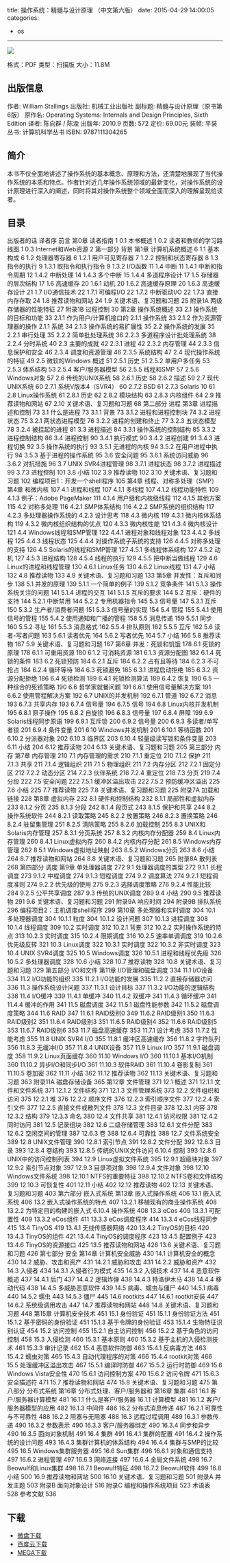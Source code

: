 title: 操作系统：精髓与设计原理 （中文第六版）
date: 2015-04-29 14:00:05
categories:
  - os
---

![](http://img5.douban.com/lpic/s4450637.jpg)

格式：PDF
类型：扫描版
大小：11.8M

<!--more-->

## 出版信息 ##

作者: William Stallings 
出版社: 机械工业出版社
副标题: 精髓与设计原理（原书第6版）
原作名: Operating Systems: Internals and Design Principles, Sixth Edition
译者: 陈向群 / 陈渝 
出版年: 2010.9
页数: 572
定价: 69.00元
装帧: 平装
丛书: 计算机科学丛书
ISBN: 9787111304265

## 简介 ##

本书不仅全面地讲述了操作系统的基本概念、原理和方法，还清楚地展现了当代操作系统的本质和特点。作者针对近几年操作系统领域的最新变化，对操作系统的设计原理进行深入的阐述，同时将其对操作系统整个领域全面而深入的理解呈现给读者。

## 目录 ##

出版者的话
译者序
前言
第0章 读者指南	1
0.1 本书概述	1
0.2 读者和教师的学习路线图	1
0.3 Internet和Web资源	2
第一部分 背景
第1章 计算机系统概述	6
1.1 基本构成	6
1.2 处理器寄存器	6
1.2.1 用户可见寄存器	7
1.2.2 控制和状态寄存器	8
1.3 指令的执行	9
1.3.1 取指令和执行指令	9
1.3.2 I/O函数	11
1.4 中断	11
1.4.1 中断和指令周期	12
1.4.2 中断处理	14
1.4.3 多个中断	15
1.4.4 多道程序设计	17
1.5 存储器的层次结构	17
1.6 高速缓存	20
1.6.1 动机	20
1.6.2 高速缓存原理	20
1.6.3 高速缓存设计	21
1.7 I/O通信技术	22
1.7.1 可编程I/O	22
1.7.2 中断驱动I/O	22
1.7.3 直接内存存取	24
1.8 推荐读物和网站	24
1.9 关键术语、复习题和习题	25
附录1A 两级存储器的性能特征	27
附录1B 过程控制	30
第2章 操作系统概述	33
2.1 操作系统的目标和功能	33
2.1.1 作为用户/计算机接口的
2.1.1 操作系统	33
2.1.2 作为资源管理器的操作
2.1.1 系统	34
2.1.3 操作系统的易扩展性	35
2.2 操作系统的发展	35
2.2.1 串行处理	35
2.2.2 简单批处理系统	36
2.2.3 多道程序设计批处理系统	38
2.2.4 分时系统	40
2.3 主要的成就	42
2.3.1 进程	42
2.3.2 内存管理	44
2.3.3 信息保护和安全	46
2.3.4 调度和资源管理	46
2.3.5 系统结构	47
2.4 现代操作系统的特征	49
2.5 微软的Windows 概述	51
2.5.1 历史	51
2.5.2 单用户多任务	53
2.5.3 体系结构	53
2.5.4 客户/服务器模型	56
2.5.5 线程和SMP	57
2.5.6 Windows对象	57
2.6 传统的UNIX系统	58
2.6.1 历史	58
2.6.2 描述	59
2.7 现代UNIX系统	60
2.7.1 系统V版本4（SVR4）	60
2.7.2 BSD	61
2.7.3 Solaris 10	61
2.8 Linux操作系统	61
2.8.1 历史	62
2.8.2 模块结构	63
2.8.3 内核组件	64
2.9 推荐读物和网站	67
2.10 关键术语、复习题和习题	68
第二部分 进程
第3章 进程描述和控制	73
3.1 什么是进程	73
3.1.1 背景	73
3.1.2 进程和进程控制块	74
3.2 进程状态	75
3.2.1 两状态进程模型	76
3.2.2 进程的创建和终止	77
3.2.3 五状态模型	78
3.2.4 被挂起的进程	81
3.3 进程描述	84
3.3.1 操作系统的控制结构	85
3.3.2 进程控制结构	86
3.4 进程控制	90
3.4.1 执行模式	90
3.4.2 进程创建	91
3.4.3 进程切换	92
3.5 操作系统的执行	93
3.5.1 无进程的内核	94
3.5.2 在用户进程中执行	94
3.5.3 基于进程的操作系统	95
3.6 安全问题	95
3.6.1 系统访问威胁	96
3.6.2 对抗措施	96
3.7 UNIX SVR4进程管理	98
3.7.1 进程状态	98
3.7.2 进程描述	99
3.7.3 进程控制	101
3.8 小结	102
3.9 推荐读物	102
3.10 关键术语、复习题和习题	102
编程项目1：开发一个shell程序	105
第4章 线程、对称多处理（SMP）
第4章 和微内核	107
4.1 进程和线程	107
4.1.1 多线程	107
4.1.2 线程功能特性	109
4.1.3 例子：Adobe PageMaker	111
4.1.4 用户级和内核级线程	112
4.1.5 其他方案	115
4.2 对称多处理	116
4.2.1 SMP体系结构	116
4.2.2 SMP系统的组织结构	117
4.2.3 多处理器操作系统的
4.2.3 设计思考	118
4.3 微内核	119
4.3.1 微内核体系结构	119
4.3.2 微内核组织结构的优点	120
4.3.3 微内核性能	121
4.3.4 微内核设计	121
4.4 Windows线程和SMP管理	122
4.4.1 进程对象和线程对象	123
4.4.2 多线程	125
4.4.3 线程状态	125
4.4.4 对操作系统子系统的支持	126
4.4.5 对称多处理的支持	126
4.5 Solaris的线程和SMP管理	127
4.5.1 多线程体系结构	127
4.5.2 动机	127
4.5.3 进程结构	128
4.5.4 线程的执行	129
4.5.5 把中断当做线程	129
4.6 Linux的进程和线程管理	130
4.6.1 Linux任务	130
4.6.2 Linux线程	131
4.7 小结	132
4.8 推荐读物	133
4.9 关键术语、复习题和习题	133
第5章 并发性：互斥和同步	138
5.1 并发的原理	139
5.1.1 一个简单的例子	139
5.1.2 竞争条件	141
5.1.3 操作系统关注的问题	141
5.1.4 进程的交互	141
5.1.5 互斥的要求	144
5.2 互斥：硬件的支持	144
5.2.1 中断禁用	144
5.2.2 专用机器指令	145
5.3 信号量	147
5.3.1 互斥	150
5.3.2 生产者/消费者问题	151
5.3.3 信号量的实现	154
5.4 管程	155
5.4.1 使用信号的管程	155
5.4.2 使用通知和广播的管程	158
5.5 消息传递	159
5.5.1 同步	160
5.5.2 寻址	161
5.5.3 消息格式	162
5.5.4 排队原则	162
5.5.5 互斥	162
5.6 读者-写者问题	163
5.6.1 读者优先	164
5.6.2 写者优先	164
5.7 小结	166
5.8 推荐读物	167
5.9 关键术语、复习题和习题	167
第6章 并发：死锁和饥饿	178
6.1 死锁的原理	178
6.1.1 可重用资源	180
6.1.2 可消耗资源	181
6.1.3 资源分配图	182
6.1.4 死锁的条件	183
6.2 死锁预防	184
6.2.1 互斥	184
6.2.2 占有且等待	184
6.2.3 不可抢占	184
6.2.4 循环等待	184
6.3 死锁避免	185
6.3.1 进程启动拒绝	185
6.3.2 资源分配拒绝	186
6.4 死锁检测	189
6.4.1 死锁检测算法	189
6.4.2 恢复	190
6.5 一种综合的死锁策略	190
6.6 哲学家就餐问题	191
6.6.1 使用信号量解决方案	191
6.6.2 使用管程解决方案	192
6.7 UNIX的并发机制	192
6.7.1 管道	192
6.7.2 消息	193
6.7.3 共享内存	193
6.7.4 信号量	194
6.7.5 信号	194
6.8 Linux内核并发机制	195
6.8.1 原子操作	195
6.8.2 自旋锁	196
6.8.3 信号量	197
6.8.4 屏障	199
6.9 Solaris线程同步原语	199
6.9.1 互斥锁	200
6.9.2 信号量	200
6.9.3 多读者/单写者锁	201
6.9.4 条件变量	201
6.10 Windows并发机制	201
6.10.1 等待函数	201
6.10.2 分派器对象	202
6.10.3 临界区	203
6.10.4 轻量级读写锁和条件变量	203
6.11 小结	204
6.12 推荐读物	204
6.13 关键术语、复习题和习题	205
第三部分 内存
第7章 内存管理	210
7.1 内存管理的需求	210
7.1.1 重定位	210
7.1.2 保护	211
7.1.3 共享	211
7.1.4 逻辑组织	211
7.1.5 物理组织	211
7.2 内存分区	212
7.2.1 固定分区	212
7.2.2 动态分区	214
7.2.3 伙伴系统	216
7.2.4 重定位	218
7.3 分页	219
7.4 分段	222
7.5 安全问题	222
7.5.1 缓冲区溢出攻击	222
7.5.2 预防缓冲区溢出	225
7.6 小结	225
7.7 推荐读物	225
7.8 关键术语、复习题和习题	225
附录7A 加载和链接	228
第8章 虚拟内存	232
8.1 硬件和控制结构	232
8.1.1 局部性和虚拟内存	233
8.1.2 分页	235
8.1.3 分段	242
8.1.4 段页式	243
8.1.5 保护和共享	244
8.2 操作系统软件	244
8.2.1 读取策略	245
8.2.2 放置策略	246
8.2.3 置换策略	246
8.2.4 驻留集管理	251
8.2.5 清除策略	255
8.2.6 加载控制	255
8.3 UNIX和Solaris内存管理	257
8.3.1 分页系统	257
8.3.2 内核内存分配器	259
8.4 Linux内存管理	260
8.4.1 Linux虚拟内存	260
8.4.2 内核内存分配	261
8.5 Windows内存管理	262
8.5.1 Windows虚拟地址映射	263
8.5.2 Windows分页	263
8.6 小结	264
8.7 推荐读物和网站	264
8.8 关键术语、复习题和习题	265
附录8A 散列表	268
第四部分 调度
第9章 单处理器调度	272
9.1 处理器调度的类型	272
9.1.1 长程调度	273
9.1.2 中程调度	274
9.1.3 短程调度	274
9.2 调度算法	274
9.2.1 短程调度准则	274
9.2.2 优先级的使用	275
9.2.3 选择调度策略	276
9.2.4 性能比较	284
9.2.5 公平共享调度	287
9.3 传统的UNIX调度	289
9.4 小结	290
9.5 推荐读物	291
9.6 关键术语、复习题和习题	291
附录9A 响应时间	294
附录9B 排队系统	296
编程项目2：主机调度shell程序	299
第10章 多处理器和实时调度	304
10.1 多处理器调度	304
10.1.1 粒度	304
10.1.2 设计问题	307
10.1.3 进程调度	308
10.1.4 线程调度	309
10.2 实时调度	312
10.2.1 背景	312
10.2.2 实时操作系统的特点	313
10.2.3 实时调度	315
10.2.4 限期调度	316
10.2.5 速率单调调度	319
10.2.6 优先级反转	321
10.3 Linux调度	322
10.3.1 实时调度	322
10.3.2 非实时调度	323
10.4 UNIX SVR4调度	325
10.5 Windows调度	326
10.5.1 进程和线程优先级	326
10.5.2 多处理器调度	328
10.6 小结	328
10.7 推荐读物	328
10.8 关键术语、复习题和习题	329
第五部分 I/O和文件
第11章 I/O管理和磁盘调度	334
11.1 I/O设备	334
11.2 I/O功能的组织	335
11.2.1 I/O功能的发展	335
11.2.2 直接存储器访问	336
11.3 操作系统设计问题	337
11.3.1 设计目标	337
11.3.2 I/O功能的逻辑结构	338
11.4 I/O缓冲	339
11.4.1 单缓冲	340
11.4.2 双缓冲	341
11.4.3 循环缓冲	341
11.4.4 缓冲的作用	341
11.5 磁盘调度	342
11.5.1 磁盘性能参数	342
11.5.2 磁盘调度策略	344
11.6 RAID	347
11.6.1 RAID级别0	349
11.6.2 RAID级别1	350
11.6.3 RAID级别2	351
11.6.4 RAID级别3	351
11.6.5 RAID级别4	352
11.6.6 RAID级别5	353
11.6.7 RAID级别6	353
11.7 磁盘高速缓存	353
11.7.1 设计考虑	353
11.7.2 性能考虑	355
11.8 UNIX SVR4 I/O	355
11.8.1 缓冲区高速缓存	356
11.8.2 字符队列	356
11.8.3 无缓冲I/O	357
11.8.4 UNIX设备	357
11.9 Linux I/O	357
11.9.1 磁盘调度	358
11.9.2 Linux页面缓存	360
11.10 Windows I/O	360
11.10.1 基本I/O机制	360
11.10.2 异步I/O和同步I/O	361
11.10.3 软件RAID	361
11.10.4 卷影复制	361
11.10.5 卷加密	362
11.11 小结	362
11.12 推荐读物	362
11.13 关键术语、复习题和习题	363
附录11A 磁盘存储设备	365
第12章 文件管理	371
12.1 概述	371
12.1.1 文件和文件系统	371
12.1.2 文件结构	371
12.1.3 文件管理系统	373
12.2 文件组织和访问	375
12.2.1 堆	376
12.2.2 顺序文件	376
12.2.3 索引顺序文件	377
12.2.4 索引文件	377
12.2.5 直接文件或散列文件	378
12.3 文件目录	378
12.3.1 内容	378
12.3.2 结构	379
12.3.3 命名	380
12.4 文件共享	381
12.4.1 访问权限	381
12.4.2 同时访问	381
12.5 记录组块	382
12.6 二级存储管理	383
12.6.1 文件分配	383
12.6.2 空闲空间的管理	387
12.6.3 卷	388
12.6.4 可靠性	388
12.7 文件系统安全	389
12.8 UNIX文件管理	390
12.8.1 索引节点	391
12.8.2 文件分配	392
12.8.3 目录	393
12.8.4 卷结构	393
12.8.5 传统的UNIX文件访问
6.10.4 控制	393
12.8.6 UNIX中的访问控制列表	394
12.9 Linux虚拟文件系统	395
12.9.1 超级块对象	397
12.9.2 索引节点对象	397
12.9.3 目录项对象	398
12.9.4 文件对象	398
12.10 Windows文件系统	398
12.10.1 NTFS的重要特征	398
12.10.2 NTFS卷和文件结构	399
12.10.3 可恢复性	401
12.11 小结	402
12.12 推荐读物	402
12.13 关键术语、复习题和习题	403
第六部分 嵌入式系统
第13章 嵌入式操作系统	406
13.1 嵌入式系统	406
13.2 嵌入式操作系统的特点	407
13.2.1 移植现有的商业操作系统	408
13.2.2 为特定目的构建的嵌入式
6.10.4 操作系统	408
13.3 eCos	409
13.3.1 可配置性	409
13.3.2 eCos组件	411
13.3.3 eCos调度程序	414
13.3.4 eCos线程同步	415
13.4 TinyOS	419
13.4.1 无线传感器网络	420
13.4.2 TinyOS的目标	420
13.4.3 TinyOS的组件	421
13.4.4 TinyOS的调度程序	423
13.4.5 配置例子	423
13.4.6 TinyOS的资源接口	425
13.5 推荐读物和网站	426
13.6 关键术语、复习题和习题	426
第七部分 安全
第14章 计算机安全威胁	430
14.1 计算机安全的概念	430
14.2 威胁、攻击和资产	431
14.2.1 威胁和攻击	431
14.2.2 威胁和资产	432
14.3 入侵者	434
14.3.1 入侵者行为模式	435
14.3.2 入侵技术	437
14.4 恶意软件概述	437
14.4.1 后门	437
14.4.2 逻辑炸弹	438
14.4.3 特洛伊木马	438
14.4.4 移动代码	438
14.4.5 多威胁恶意软件	439
14.5 病毒、蠕虫与僵尸	440
14.5.1 病毒	440
14.5.2 蠕虫	443
14.5.3 僵尸	445
14.6 rootkits	447
14.6.1 rootkit安装	447
14.6.2 系统级调用攻击	447
14.7 推荐读物和网站	448
14.8 关键术语、复习题和习题	448
第15章 计算机安全技术	451
15.1 身份验证	451
15.1.1 身份验证方法	451
15.1.2 基于密码的身份验证	451
15.1.3 基于令牌的身份验证	453
15.1.4 生物特征识别认证	454
15.2 访问控制	455
15.2.1 自主访问控制	456
15.2.2 基于角色的访问控制	458
15.3 入侵检测	460
15.3.1 基本原则	460
15.3.2 基于主机的入侵检测技术	461
15.3.3 审计记录	462
15.4 恶意软件防御	463
15.4.1 反病毒方法	463
15.4.2 蠕虫对策	465
15.4.3 自动代理程序的对策	466
15.4.4 rootkit对策	466
15.5 处理缓冲区溢出攻击	467
15.5.1 编译时防御	467
15.5.2 运行时防御	469
15.6 Windows Vista安全性	470
15.6.1 访问控制方案	470
15.6.2 访问令牌	471
15.6.3 安全描述符	471
15.7 推荐读物和网站	474
15.8 关键术语、复习题和习题	475
第八部分 分布式系统
第16章 分布式处理、客户/服务器和
第16章 集群	481
16.1 客户/服务器计算模型	481
16.1.1 什么是客户/服务器
16.1.1 计算模型	481
16.1.2 客户/服务器模型的应用	482
16.1.3 中间件	486
16.2 分布式消息传递	487
16.2.1 可靠性与不可靠性	488
16.2.2 阻塞与无阻塞	488
16.3 远程过程调用	489
16.3.1 参数传递	490
16.3.2 参数表示	490
16.3.3 客户/服务器绑定	490
16.3.4 同步和异步	490
16.3.5 面向对象机制	491
16.4 集群	491
16.4.1 集群的配置	491
16.4.2 操作系统的设计问题	493
16.4.3 集群计算机的体系结构	494
16.4.4 集群与SMP的比较	495
16.5 Windows集群服务器	495
16.6 Sun集群	496
16.6.1 对象和通信支持	497
16.6.2 进程管理	497
16.6.3 网络连接	497
16.6.4 全局文件系统	498
16.7 Beowulf和Linux集群	498
16.7.1 Beowulf特征	498
16.7.2 Beowulf软件	499
16.8 小结	500
16.9 推荐读物和网站	500
16.10 关键术语、复习题和习题	501
附录A 并发主题	503
附录B 面向对象设计	516
附录C 编程和操作系统项目	523
术语表	528
参考文献	536

## 下载 ##

* [微盘下载](http://vdisk.weibo.com/s/aADaW4YROsmRY)
* [百度云下载](http://pan.baidu.com/s/1ntLw3Df)
* [MEGA下载](https://mega.co.nz/#!jR0FEbhL!WS9edQfs3cHGPM178eSg_hcEvFO37W9prUvnT-KK3x0)